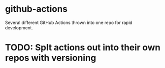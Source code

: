 # github-actions

Several different GitHub Actions thrown into one repo for rapid development.

# TODO: Splt actions out into their own repos with versioning
